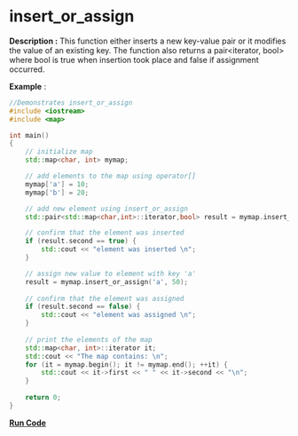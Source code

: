 # insert_or_assign

**Description :** This function either inserts a new key-value pair or it modifies the value of an existing key. The function also returns a pair<iterator, bool> where bool is true when insertion took place and false if assignment occurred.

**Example** :

```cpp
//Demonstrates insert_or_assign
#include <iostream>
#include <map>

int main() 
{ 
	// initialize map
	std::map<char, int> mymap; 

	// add elements to the map using operator[] 
	mymap['a'] = 10; 
	mymap['b'] = 20;

	// add new element using insert_or_assign
	std::pair<std::map<char,int>::iterator,bool> result = mymap.insert_or_assign('c',30);

	// confirm that the element was inserted
	if (result.second == true) {
		std::cout << "element was inserted \n";
	}

	// assign new value to element with key 'a'
	result = mymap.insert_or_assign('a', 50);
	
	// confirm that the element was assigned
	if (result.second == false) {
		std::cout << "element was assigned \n";
	}
	
	// print the elements of the map
	std::map<char, int>::iterator it;
	std::cout << "The map contains: \n";
	for (it = mymap.begin(); it != mymap.end(); ++it) {
		std::cout << it->first << " " << it->second << "\n";
	}
	
	return 0; 
}
```
**[Run Code](https://replit.com/@DarciMartin/insertorassign30-Seconds-of-C#main.cpp)**
